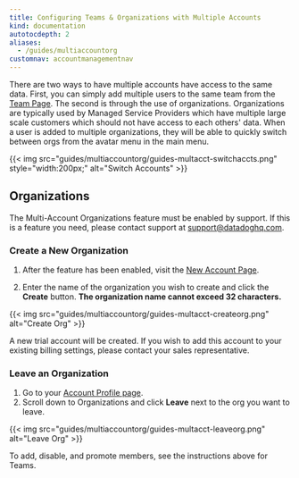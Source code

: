 ```yaml
---
title: Configuring Teams & Organizations with Multiple Accounts
kind: documentation
autotocdepth: 2
aliases:
  - /guides/multiaccountorg
customnav: accountmanagementnav
---
```


There are two ways to have multiple accounts have access to the same data. First, you can simply add multiple users to the same team from the [Team Page](https://app.datadoghq.com/account/team). The second is through the use of organizations. Organizations are typically used by Managed Service Providers which have multiple large scale customers which should not have access to each others' data. When a user is added to multiple organizations, they will be able to quickly switch between orgs from the avatar menu in the main menu.

{{< img src="guides/multiaccountorg/guides-multacct-switchaccts.png" style="width:200px;" alt="Switch Accounts" >}}

## Organizations

The Multi-Account Organizations feature must be enabled by support. If this is a feature you need, please contact support at [support@datadoghq.com](mailto:support@datadoghq.com).

### Create a New Organization

1. After the feature has been enabled, visit the [New Account Page](https://app.datadoghq.com/account/new_org).

2. Enter the name of the organization you wish to create and click the **Create** button. **The organization name cannot exceed 32 characters.**

{{< img src="guides/multiaccountorg/guides-multacct-createorg.png" alt="Create Org" >}}

A new trial account will be created. If you wish to add this account to your existing billing settings, please contact your sales representative.

### Leave an Organization

1. Go to your [Account Profile page](https://app.datadoghq.com/account/profile).
2. Scroll down to Organizations and click **Leave** next to the org you want to leave.

{{< img src="guides/multiaccountorg/guides-multacct-leaveorg.png" alt="Leave Org" >}}


To add, disable, and promote members, see the instructions above for Teams.
